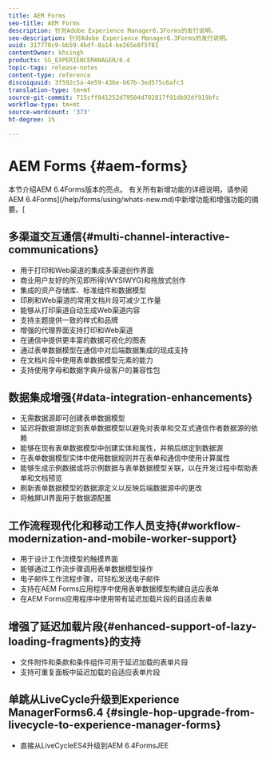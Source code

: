 ```yaml
---
title: AEM Forms
seo-title: AEM Forms
description: 针对Adobe Experience Manager6.3Forms的发行说明。
seo-description: 针对Adobe Experience Manager6.3Forms的发行说明。
uuid: 317770c9-bb59-4bdf-8a14-be265e8f5f81
contentOwner: khsingh
products: SG_EXPERIENCEMANAGER/6.4
topic-tags: release-notes
content-type: reference
discoiquuid: 3f592c5a-4e59-436e-b67b-3ed575c6afc3
translation-type: tm+mt
source-git-commit: 715cff841252d79504d702817f91db92df919bfc
workflow-type: tm+mt
source-wordcount: '373'
ht-degree: 1%

---
```



# AEM Forms {#aem-forms}

本节介绍AEM 6.4Forms版本的亮点。 有关所有新增功能的详细说明，请参阅AEM 6.4Forms](/help/forms/using/whats-new.md)中新增功能和增强功能的摘要。[

## 多渠道交互通信{#multi-channel-interactive-communications}

* 用于打印和Web渠道的集成多渠道创作界面
* 商业用户友好的所见即所得(WYSIWYG)和拖放式创作
* 集成的资产存储库、标准组件和数据模型
* 印刷和Web渠道的常用文档片段可减少工作量
* 能够从打印渠道自动生成Web渠道内容
* 支持主题提供一致的样式和品牌
* 增强的代理界面支持打印和Web渠道
* 在通信中提供更丰富的数据可视化的图表
* 通过表单数据模型在通信中对后端数据集成的现成支持
* 在文档片段中使用表单数据模型元素的能力
* 支持使用字母和数据字典升级客户的兼容性包

## 数据集成增强{#data-integration-enhancements}

* 无需数据源即可创建表单数据模型
* 延迟将数据源绑定到表单数据模型以避免对表单和交互式通信作者数据源的依赖
* 能够在现有表单数据模型中创建实体和属性，并稍后绑定到数据源
* 在表单数据模型实体中使用数据规则并在表单和通信中使用计算属性
* 能够生成示例数据或将示例数据与表单数据模型关联，以在开发过程中帮助表单和文档预览
* 刷新表单数据模型的数据源定义以反映后端数据源中的更改
* 将触屏UI界面用于数据源配置

## 工作流程现代化和移动工作人员支持{#workflow-modernization-and-mobile-worker-support}

* 用于设计工作流模型的触摸界面
* 能够通过工作流步骤调用表单数据模型操作
* 电子邮件工作流程步骤，可轻松发送电子邮件
* 支持在AEM Forms应用程序中使用表单数据模型构建自适应表单
* 在AEM Forms应用程序中使用带有延迟加载片段的自适应表单

## 增强了延迟加载片段{#enhanced-support-of-lazy-loading-fragments}的支持

* 文件附件和条款和条件组件可用于延迟加载的表单片段
* 支持可重复面板中延迟加载的自适应表单片段

## 单跳从LiveCycle升级到Experience ManagerForms6.4 {#single-hop-upgrade-from-livecycle-to-experience-manager-forms}

* 直接从LiveCycleES4升级到AEM 6.4FormsJEE
